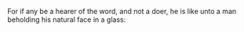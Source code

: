 For if any be a hearer of the word, and not a doer, he is like unto a man beholding his natural face in a glass:

